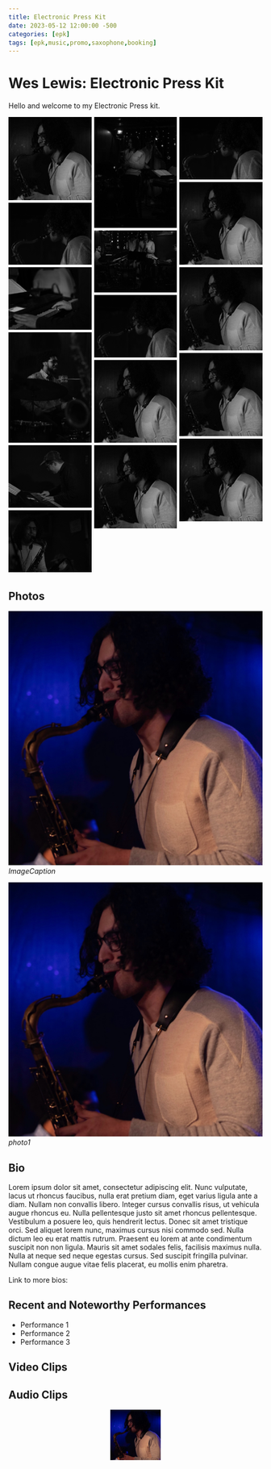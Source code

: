 ```yaml
---
title: Electronic Press Kit
date: 2023-05-12 12:00:00 -500
categories: [epk]
tags: [epk,music,promo,saxophone,booking]
---
```


# Wes Lewis: Electronic Press Kit

Hello and welcome to my Electronic Press kit.



<html lang="en">
 <head>
  <meta charset="utf-8">
  
  <title>Image Gallery</title>
  <meta name="description" content="Responsive Image Gallery">
  <meta name="author" content="Tim Wells">
  
  <style type="text/css">
    #gallery {
   line-height:0;
   -webkit-column-count:3; /* split it into 5 columns */
   -webkit-column-gap:5px; /* give it a 5px gap between columns */
   -moz-column-count:3;
   -moz-column-gap:5px;
   column-count:3;
   column-gap:5px;
}
#gallery img {
   width: 250% !important;
   height: auto !important;
   margin-bottom:5px; /* to match column gap */
   filter: grayscale(100%);
   transition: filter 2s;
}
#gallery img:hover {
   filter:none;
}
@media (max-width: 1200px) {
   #gallery {
    -moz-column-count:    3;
    -webkit-column-count: 3;
    column-count:         3;
   }
}
@media (max-width: 1000px) {
   #gallery {
    -moz-column-count:    3;
    -webkit-column-count: 3;
    column-count:         3;
   }
}
@media (max-width: 800px) {
   #gallery {
    -moz-column-count:    2;
    -webkit-column-count: 2;
    column-count:         2;
   }
}
  </style>
</head>
<body>
<div id="gallery">
  
   <img src="/assets/photos/cafe9_closeup.jpg">
   <img src="/assets/photos/cafe92.jpg">
   <img src="/assets/photos/cafe93.jpg">
   <img src="/assets/photos/cafe94.jpg">
   <img src="/assets/photos/cafe95.jpg">
   <img src="/assets/photos/cafe96.jpg">
   <img src="/assets/photos/cafe97.jpg">
   <img src="/assets/photos/cafe98.jpg">
   <img src="/assets/photos/cafe92.jpg">
   <img src="/assets/photos/cafe9_closeup.jpg">
   <img src="/assets/photos/cafe9_closeup.jpg">
   <img src="/assets/photos/cafe92.jpg">
   <img src="/assets/photos/cafe9_closeup.jpg">
   <img src="/assets/photos/cafe9_closeup.jpg">
   <img src="/assets/photos/cafe9_closeup.jpg">
   <img src="/assets/photos/cafe9_closeup.jpg">
  
  </div>
 
 </body>
</html>



## Photos

![img-description](/assets/photos/cafe9_closeup.jpg)
_ImageCaption_

![img-description](/assets/photos/cafe9_closeup.jpg)_photo1_

## Bio

Lorem ipsum dolor sit amet, consectetur adipiscing elit. Nunc vulputate, lacus ut rhoncus faucibus, nulla erat pretium diam, eget varius ligula ante a diam. Nullam non convallis libero. Integer cursus convallis risus, ut vehicula augue rhoncus eu. Nulla pellentesque justo sit amet rhoncus pellentesque. Vestibulum a posuere leo, quis hendrerit lectus. Donec sit amet tristique orci. Sed aliquet lorem nunc, maximus cursus nisi commodo sed. Nulla dictum leo eu erat mattis rutrum. Praesent eu lorem at ante condimentum suscipit non non ligula. Mauris sit amet sodales felis, facilisis maximus nulla. Nulla at neque sed neque egestas cursus. Sed suscipit fringilla pulvinar. Nullam congue augue vitae felis placerat, eu mollis enim pharetra.

Link to more bios:

## Recent and Noteworthy Performances

* Performance 1
* Performance 2
* Performance 3

## Video Clips

## Audio Clips

<div align="center">
  <img src="/assets/photos/cafe9_closeup.jpg" height="100" />

</div>

